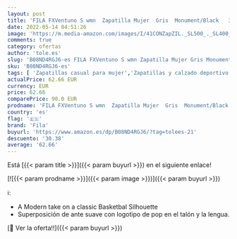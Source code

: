 ```yaml
---
layout: post
title: 'FILA FXVentuno S wmn  Zapatilla Mujer  Gris  Monument/Black   39 EU'
date: 2022-05-14 04:51:26
image: 'https://m.media-amazon.com/images/I/41CONZapZIL._SL500_._SL400_.jpg'
comments: true
category: ofertas
author: 'tole.es'
slug: 'B08ND4RGJ6-es FILA FXVentuno S wmn Zapatilla Mujer Gris Monument/Black...'
sku: 'B08ND4RGJ6-es'
tags: [ 'Zapatillas casual para mujer','Zapatillas y calzado deportivo para mujer','Zapatos','Zapatos para mujer','Zapatos y complementos','fila','zapatilla','🇪🇸', ]
actualPrice: 62.66 EUR
currency: EUR
price: 62.66
comparePrice: 90.0 EUR
prodname: 'FILA FXVentuno S wmn  Zapatilla Mujer  Gris  Monument/Black   39 EU'
country: 'es'
flag: '🇪🇸'
brand: 'Fila'
buyurl: 'https://www.amazon.es/dp/B08ND4RGJ6/?tag=tolees-21'
descuento: '30.38'
average: '62.66'
---
```


Está [{{< param title >}}]({{< param buyurl >}}) en el siguiente enlace!

[![{{< param prodname >}}]({{< param image >}})]({{< param buyurl >}})

ℹ️:

- A Modern take on a classic Basketbal Silhouette
- Superposición de ante suave con logotipo de pop en el talón y la lengua.

[🛒 Ver la oferta!!]({{< param buyurl >}})
